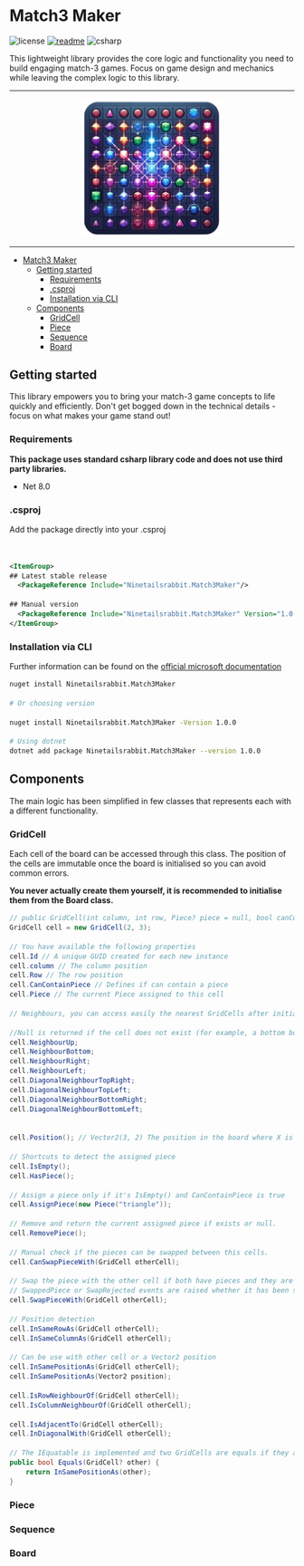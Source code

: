 # Match3 Maker

![license](https://badgen.net/static/License/MIT/yellow)
[![readme](https://badgen.net/static/README/📃/yellow)](https://github.com/ninetailsrabbit/Match3Maker/README.md)
![csharp](https://img.shields.io/badge/C%23-239120?style//for-the-badge&logo//c-sharp&logoColor//white)

This lightweight library provides the core logic and functionality you need to build engaging match-3 games. Focus on game design and mechanics while leaving the complex logic to this library.

---

<p align="center">
<img alt="Godot-XTension-Pack" src="Match3Maker/icon.png" width="250">
</p>

---

- [Match3 Maker](#match3-maker)
  - [Getting started](#getting-started)
    - [Requirements](#requirements)
    - [.csproj](#csproj)
    - [Installation via CLI](#installation-via-cli)
  - [Components](#components)
    - [GridCell](#gridcell)
    - [Piece](#piece)
    - [Sequence](#sequence)
    - [Board](#board)

## Getting started

This library empowers you to bring your match-3 game concepts to life quickly and efficiently. Don't get bogged down in the technical details - focus on what makes your game stand out!

### Requirements

**This package uses standard csharp library code and does not use third party libraries.**

- Net 8.0

### .csproj

Add the package directly into your .csproj

```xml


<ItemGroup>
## Latest stable release
  <PackageReference Include="Ninetailsrabbit.Match3Maker"/>

## Manual version
  <PackageReference Include="Ninetailsrabbit.Match3Maker" Version="1.0.0" />
</ItemGroup>
```

### Installation via CLI

Further information can be found on the [official microsoft documentation](https://learn.microsoft.com/en-us/nuget/consume-packages/install-use-packages-nuget-cli)

```sh
nuget install Ninetailsrabbit.Match3Maker

# Or choosing version

nuget install Ninetailsrabbit.Match3Maker -Version 1.0.0

# Using dotnet
dotnet add package Ninetailsrabbit.Match3Maker --version 1.0.0
```

## Components

The main logic has been simplified in few classes that represents each with a different functionality.

### GridCell

Each cell of the board can be accessed through this class. The position of the cells are immutable once the board is initialised so you can avoid common errors.

**You never actually create them yourself, it is recommended to initialise them from the Board class.**

```csharp
// public GridCell(int column, int row, Piece? piece = null, bool canContainPiece = true)
GridCell cell = new GridCell(2, 3);

// You have available the following properties
cell.Id // A unique GUID created for each new instance
cell.column // The column position
cell.Row // The row position
cell.CanContainPiece // Defines if can contain a piece
cell.Piece // The current Piece assigned to this cell

// Neighbours, you can access easily the nearest GridCells after initialize the board to the corresponding neighbour in the board. This improves performance as it only needs to be calculated once.

//Null is returned if the cell does not exist (for example, a bottom border cell does not have a neighbour bottom)
cell.NeighbourUp;
cell.NeighbourBottom;
cell.NeighbourRight;
cell.NeighbourLeft;
cell.DiagonalNeighbourTopRight;
cell.DiagonalNeighbourTopLeft;
cell.DiagonalNeighbourBottomRight;
cell.DiagonalNeighbourBottomLeft;


cell.Position(); // Vector2(3, 2) The position in the board where X is the row and Y is the column

// Shortcuts to detect the assigned piece
cell.IsEmpty();
cell.HasPiece();

// Assign a piece only if it's IsEmpty() and CanContainPiece is true
cell.AssignPiece(new Piece("triangle"));

// Remove and return the current assigned piece if exists or null.
cell.RemovePiece();

// Manual check if the pieces can be swapped between this cells.
cell.CanSwapPieceWith(GridCell otherCell);

// Swap the piece with the other cell if both have pieces and they are not locked (CanSwapPieceWith is called internally).
// SwappedPiece or SwapRejected events are raised whether it has been successful or not.
cell.SwapPieceWith(GridCell otherCell);

// Position detection
cell.InSameRowAs(GridCell otherCell);
cell.InSameColumnAs(GridCell otherCell);

// Can be use with other cell or a Vector2 position
cell.InSamePositionAs(GridCell otherCell);
cell.InSamePositionAs(Vector2 position);

cell.IsRowNeighbourOf(GridCell otherCell);
cell.IsColumnNeighbourOf(GridCell otherCell);

cell.IsAdjacentTo(GridCell otherCell);
cell.InDiagonalWith(GridCell otherCell);

// The IEquatable is implemented and two GridCells are equals if they are on the same position
public bool Equals(GridCell? other) {
    return InSamePositionAs(other);
}
```

### Piece

### Sequence

### Board
